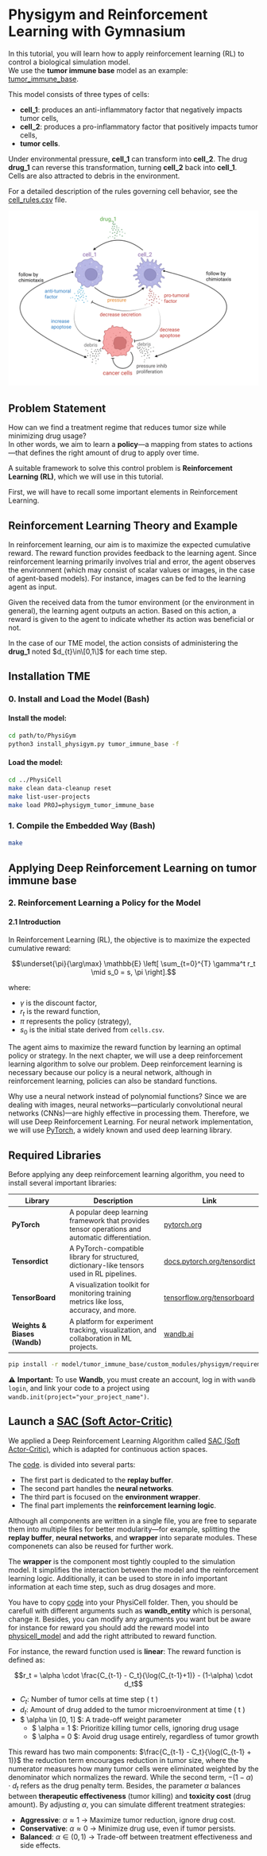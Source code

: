 # Physigym and Reinforcement Learning with Gymnasium

In this tutorial, you will learn how to apply reinforcement learning (RL) to control a biological simulation model.  
We use the **tumor immune base** model as an example:  
[tumor_immune_base](https://github.com/Dante-Berth/PhysiGym/tree/main/model/tumor_immune_base).

This model consists of three types of cells:
- **cell_1**: produces an anti-inflammatory factor that negatively impacts tumor cells,
- **cell_2**: produces a pro-inflammatory factor that positively impacts tumor cells,
- **tumor cells**.

Under environmental pressure, **cell_1** can transform into **cell_2**. The drug **drug_1** can reverse this transformation, turning **cell_2** back into **cell_1**.  
Cells are also attracted to debris in the environment.

For a detailed description of the rules governing cell behavior, see the [cell_rules.csv](https://github.com/Dante-Berth/PhysiGym/blob/main/model/tumor_immune_base/config/cell_rules.csv) file.

![Tumor Immune Model](../model/tumor_immune_base/model%20tumor_immune_base.png)

## Problem Statement

How can we find a treatment regime that reduces tumor size while minimizing drug usage?  
In other words, we aim to learn a **policy**—a mapping from states to actions—that defines the right amount of drug to apply over time.

A suitable framework to solve this control problem is **Reinforcement Learning (RL)**, which we will use in this tutorial.

First, we will have to recall some important elements in Reinforcement Learning.

## Reinforcement Learning Theory and Example

In reinforcement learning, our aim is to maximize the expected cumulative reward. The reward function provides feedback to the learning agent. Since reinforcement learning primarily involves trial and error, the agent observes the environment (which may consist of scalar values or images, in the case of agent-based models). For instance, images can be fed to the learning agent as input. 

Given the received data from the tumor environment (or the environment in general), the learning agent outputs an action. Based on this action, a reward is given to the agent to indicate whether its action was beneficial or not.

In the case of our TME model, the action consists of administering the **drug_1** noted $d_{t}\in\[0,1\]$ for each time step.

## Installation TME

### 0. Install and Load the Model (Bash)

#### Install the model:

```bash
cd path/to/PhysiGym
python3 install_physigym.py tumor_immune_base -f
```

#### Load the model:

```bash
cd ../PhysiCell
make clean data-cleanup reset
make list-user-projects
make load PROJ=physigym_tumor_immune_base
```

### 1. Compile the Embedded Way (Bash)

```bash
make
```

## Applying Deep Reinforcement Learning on tumor immune base

### 2. Reinforcement Learning a Policy for the Model

#### 2.1 Introduction

In Reinforcement Learning (RL), the objective is to maximize the expected cumulative reward:

```math
\underset{\pi}{\arg\max} \mathbb{E} \left[ \sum_{t=0}^{T} \gamma^t r_t \mid s_0 = s, \pi \right].
```

where:
- $\gamma$ is the discount factor,
- $r_t$ is the reward function,
- $\pi$ represents the policy (strategy),
- $s_0$ is the initial state derived from `cells.csv`.

The agent aims to maximize the reward function by learning an optimal policy or strategy. In the next chapter, we will use a deep reinforcement learning algorithm to solve our problem. Deep reinforcement learning is necessary because our policy is a neural network, although in reinforcement learning, policies can also be standard functions.

Why use a neural network instead of polynomial functions? Since we are dealing with images, neural networks—particularly convolutional neural networks (CNNs)—are highly effective in processing them. Therefore, we will use Deep Reinforcement Learning. For neural network implementation, we will use [PyTorch](https://pytorch.org/), a widely known and used deep learning library.

## Required Libraries

Before applying any deep reinforcement learning algorithm, you need to install several important libraries:

| Library                      | Description                                                                                         | Link                                                                 |
|-----------------------------|-----------------------------------------------------------------------------------------------------|----------------------------------------------------------------------|
| **PyTorch**                 | A popular deep learning framework that provides tensor operations and automatic differentiation.    | [pytorch.org](https://pytorch.org/)                                  |
| **Tensordict**             | A PyTorch-compatible library for structured, dictionary-like tensors used in RL pipelines.          | [docs.pytorch.org/tensordict](https://docs.pytorch.org/tensordict/stable/index.html) |
| **TensorBoard**            | A visualization toolkit for monitoring training metrics like loss, accuracy, and more.              | [tensorflow.org/tensorboard](https://www.tensorflow.org/tensorboard) |
| **Weights & Biases (Wandb)** | A platform for experiment tracking, visualization, and collaboration in ML projects.                | [wandb.ai](https://wandb.ai/site)                                    |

```bash
pip install -r model/tumor_immune_base/custom_modules/physigym/requirements.txt
```
⚠️ **Important:** To use **Wandb**, you must create an account, log in with `wandb login`, and link your code to a project using `wandb.init(project="your_project_name")`.

## Launch a [SAC (Soft Actor-Critic)](https://arxiv.org/pdf/1812.05905)

We applied a Deep Reinforcement Learning Algorithm called [SAC (Soft Actor-Critic)](https://arxiv.org/pdf/1812.05905), which is adapted for continuous action spaces.

The [code](https://github.com/Dante-Berth/PhysiGym/blob/main/model/tumor_immune_base/custom_modules/physigym/sac_tib.py). is divided into several parts:

- The first part is dedicated to the **replay buffer**.
- The second part handles the **neural networks**.
- The third part is focused on the **environment wrapper**.
- The final part implements the **reinforcement learning logic**.

Although all components are written in a single file, you are free to separate them into multiple files for better modularity—for example, splitting the **replay buffer**, **neural networks**, and **wrapper** into separate modules. These componenets can also be reused for further work.

The **wrapper** is the component most tightly coupled to the simulation model. It simplifies the interaction between the model and the reinforcement learning logic. Additionally, it can be used to store in info important information at each time step, such as drug dosages and more.

You have to copy [code](https://github.com/Dante-Berth/PhysiGym/blob/main/model/tumor_immune_base/custom_modules/physigym/sac_tib.py) into your PhysiCell folder. Then, you should be carefull with different arguments such as **wandb_entity** which is personal, change it. Besides, you can modify any arguments you want but be aware for instance for reward you should add the reward model into [physicell_model](https://github.com/Dante-Berth/PhysiGym/blob/main/model/tumor_immune_base/custom_modules/physigym/physicell_model.py) and add the right attributed to reward function.

For instance, the reward function used is **linear**:
The reward function is defined as:

```math
r_t = \alpha \cdot \frac{C_{t-1} - C_t}{\log(C_{t-1}+1)} - (1-\alpha) \cdot d_t
```
- $C_t$: Number of tumor cells at time step \( t \)
- $d_t$: Amount of drug added to the tumor microenvironment at time \( t \)
- $ \alpha \in [0, 1] $: A trade-off weight parameter
  - $ \alpha = 1 $: Prioritize killing tumor cells, ignoring drug usage
  - $ \alpha = 0 $: Avoid drug usage entirely, regardless of tumor growth

This reward has two main components: $\frac{C_{t-1} - C_t}{\log(C_{t-1} + 1)}$
the reduction term encourages reduction in tumor size, where the numerator measures how many tumor cells were eliminated weighted by the denominator which normalizes the reward. While the second term, $- (1 - \alpha) \cdot d_t$ refers as the drug penalty term.
Besides, the parameter $\alpha$ balances between **therapeutic effectiveness** (tumor killing) and **toxicity cost** (drug amount). By adjusting $\alpha$, you can simulate different treatment strategies:
  - **Aggressive**: $\alpha \approx 1$ → Maximize tumor reduction, ignore drug cost.
  - **Conservative**: $\alpha \approx 0$ → Minimize drug use, even if tumor persists.
  - **Balanced**: $\alpha \in (0, 1)$ → Trade-off between treatment effectiveness and side effects.

